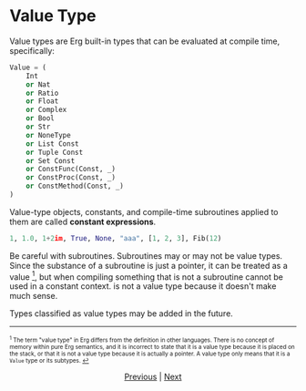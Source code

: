 # Value Type

Value types are Erg built-in types that can be evaluated at compile time, specifically:

```python
Value = (
    Int
    or Nat
    or Ratio
    or Float
    or Complex
    or Bool
    or Str
    or NoneType
    or List Const
    or Tuple Const
    or Set Const
    or ConstFunc(Const, _)
    or ConstProc(Const, _)
    or ConstMethod(Const, _)
)
```

Value-type objects, constants, and compile-time subroutines applied to them are called __constant expressions__.

```python
1, 1.0, 1+2im, True, None, "aaa", [1, 2, 3], Fib(12)
```

Be careful with subroutines. Subroutines may or may not be value types.
Since the substance of a subroutine is just a pointer, it can be treated as a value [<sup id="f1">1</sup>](#1), but when compiling something that is not a subroutine cannot be used in a constant context. is not a value type because it doesn't make much sense.

Types classified as value types may be added in the future.

---

<span id="1" style="font-size:x-small"><sup>1</sup> The term "value type" in Erg differs from the definition in other languages. There is no concept of memory within pure Erg semantics, and it is incorrect to state that it is a value type because it is placed on the stack, or that it is not a value type because it is actually a pointer. A value type only means that it is a `Value` type or its subtypes. [↩](#f1)</span>

<p align='center'>
    <a href='./07_patch.md'>Previous</a> | <a href='./09_attributive.md'>Next</a>
</p>
